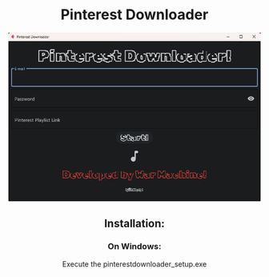 <h1 align="center">Pinterest Downloader</h1>

<p align="center">
  <img src="assets/pinterestdownloader.png" alt="Pinterest Downloader">
</p>

<h2 align="center">Installation: </h2>

<h3 align="center">On Windows: </h3>
<p align="center">Execute the pinterestdownloader_setup.exe</p>
